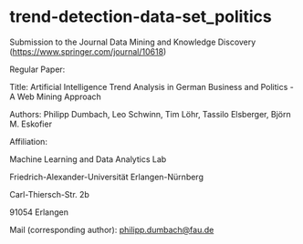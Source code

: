 # trend-detection-data-set_politics

Submission to the Journal Data Mining and Knowledge Discovery (https://www.springer.com/journal/10618)

Regular Paper:

Title:
Artificial Intelligence Trend Analysis in German Business and Politics - A Web Mining Approach

Authors:
Philipp Dumbach, Leo Schwinn, Tim Löhr, Tassilo Elsberger, Björn M. Eskofier

Affiliation:

Machine Learning and Data Analytics Lab

Friedrich-Alexander-Universität Erlangen-Nürnberg

Carl-Thiersch-Str. 2b

91054 Erlangen

Mail (corresponding author): philipp.dumbach@fau.de

